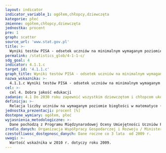 ```yaml
---
layout: indicator
indicator_variable_1: ogółem,chłopcy,dziewczęta
kategorie: płeć
zmienne: ogółem,chłopcy,dziewczęta
jednostka: procent
pre: 1
graph: scatter
source_url: 'www.stat.gov.pl'
title: >-
  Wyniki testów PISA - odsetek uczniów na minimalnym wymaganym poziomie osiągnięć w matematyce
permalink: /statistics_glob/4-1-1-c/
sdg_goal: 4
indicator: 4.1.1.c
target_id: '4.1.1.c'
graph_title: Wyniki testów PISA - odsetek uczniów na minimalnym wymaganym poziomie osiągnięć w matematyce
nazwa_wskaznika: >-
  4.1.1.c Wyniki testów PISA - odsetek uczniów na minimalnym wymaganym poziomie osiągnięć w matematyce
cel: >-
  cel 4. Dobra jakość edukacji
zadanie: 4.1 Do 2030 roku zapewnić wszystkim dziewczętom i chłopcom ukończenie nieodpłatnej, sprawiedliwej, dobrej jakości edukacji na poziomie podstawowym i ponadpodstawowym prowadzącej do efektywnych wyników w nauce, zgodnie z czwartym celem
definicja: >-
  Relacja liczby uczniów na wymaganym poziomie biegłości w matematyce (minimum poziom drugi) do liczby uczniów objętych badaniem.
jednostka_prezentacji: procent [%]
dostepne_wymiary: ogółem, płeć
wyjasnienia_metodologiczne: >-
  Dane pochodzą z Programu Międzynarodowej Oceny Umiejętności Uczniów PISA (Programme for International Student Assessment).Program Międzynarodowej Oceny Umiejętności Uczniów w skali międzynarodowej koordynowany jest przez Organizację Współpracy Gospodarczej i Rozwoju (OECD), a w Polsce przez Ministerstwo Edukacji Narodowej. celem Programu jest sprawdzenie umiejętności praktycznego zastosowania wiedzy nabytej w szkole i poza szkołą. Badanie (reprezentacyjne) realizowane jest w wylosowanych szkołach, a wyniki uogólniane są na całą populację. Warunkiem powodzenia badania jest uczestnictwo w nim wszystkich wylosowanych szkół i uczniów. Standardy PISA pozwalają jedynie na niewielką skalę odmowy.PISA sprawdza kompetencje uczniów w trzech dziedzinach: czytaniu i interpretacji, matematyce oraz rozumowaniu w naukach przyrodniczych. Badanie realizowanie jest co trzy lata, począwszy od 2000 r. W każdym z kolejnych badań szczególny nacisk jest położony na zbadanie jednej dziedziny, na którą przeznacza się połowę czasu przewidzianego na rozwiązanie przez ucznia całego zestawu zadań.Testy PISA (opracowane przez międzynarodowe konsorcjum, przy współpracy krajów uczestniczących w projekcie) różnią się od typowych zadań szkolnych, a na podstawie otrzymanych wyników szacuje się poziom umiejętności ucznia. Najlepsi uczniowie osiągają poziom 5 lub 6 (zadania o względnie wysokim stopniu trudności), natomiast wyniki poniżej poziomu 2 - minimalnego poziomu kompetencji - wskazują na posiadanie jedynie bardzo podstawowych umiejętności, co oznacza zwiększone ryzyko nieradzenia sobie na drodze edukacji i w życiu dorosłym.PISA jest jednym z najważniejszych i największych badań edukacyjnych, które ma na celu uzyskanie obiektywnych i porównywalnych danych w skali międzynarodowej o umiejętnościach (jednego rocznika) uczniów.
zrodlo_danych: Organizacja Współpracy Gospodarczej i Rozwoju / Ministerstwo Edukacji Narodowej
czestotliwosc_dostępnosc_danych: Dane roczne co 3 lata  od 2009 r.
uwagi: >-
  Wartość wskaźnika w 2010 r. dotyczy roku 2009.
---
```

